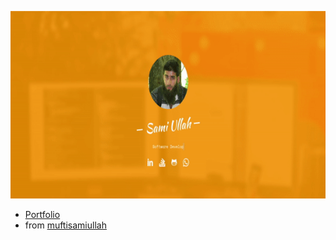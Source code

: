 <p align="center">
  <img width="" height="300" src="https://github.com/muftisamiullah/muftisamiullah/raw/master/bio.gif">
</p>

- [Portfolio](https://muftisamiullah.github.io/)
- from [muftisamiullah](https://github.com/muftisamiullah/)
